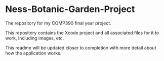 # Ness-Botanic-Garden-Project
The repository for my COMP390 final year project.

This repository contains the Xcode project and all associated files for it to work, including images, etc.

This readme will be updated closer to completion with more detail about how the application works.
